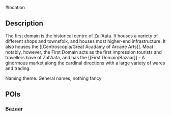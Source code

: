 #location 
## Description
The first domain is the historical centre of Zal'Aata. It houses a variety of different shops and townsfolk, and houses most higher-end infrastructure. It also houses the [[Centroscopia/Great Acadamy of Arcane Arts]]. Moat notably, however, the First Domain acts as the first impression tourists and travellers have of Zal'Aata, and has the [[First Domain/Bazaar]] - A ginormous market along the cardinal directions with a large variety of wares and trading.


Naming theme: General names, nothing fancy

## POIs
### Bazaar
